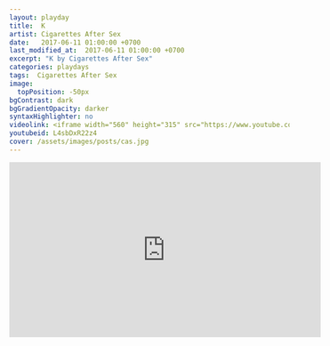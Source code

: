 ```yaml
---
layout: playday
title:  K
artist: Cigarettes After Sex
date:   2017-06-11 01:00:00 +0700
last_modified_at:  2017-06-11 01:00:00 +0700
excerpt: "K by Cigarettes After Sex"
categories: playdays
tags:  Cigarettes After Sex
image:
  topPosition: -50px
bgContrast: dark
bgGradientOpacity: darker
syntaxHighlighter: no
videolink: <iframe width="560" height="315" src="https://www.youtube.com/embed/L4sbDxR22z4" frameborder="0" allowfullscreen></iframe>
youtubeid: L4sbDxR22z4
cover: /assets/images/posts/cas.jpg
---
```


<iframe width="560" height="315" src="https://www.youtube.com/embed/L4sbDxR22z4" frameborder="0" allowfullscreen></iframe>